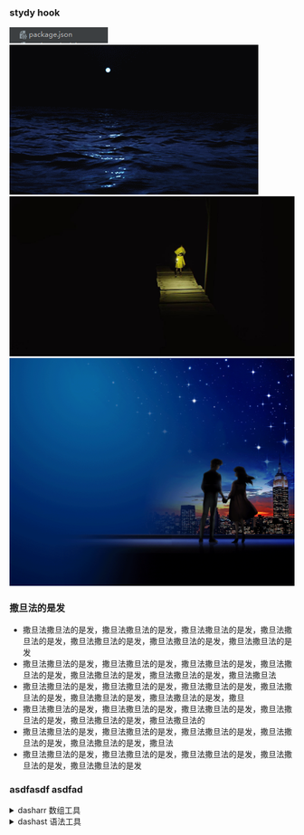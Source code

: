 ### stydy hook
![ccc333](../tests/images/png/wmk.png)
![aa1](../tests/images/gif/1525.gif)
![bb22](../tests/images/jpg/20c01.jpg)
![ddd444](../tests/images/gif/53.gif)

### 撒旦法的是发
- 撒旦法撒旦法的是发，撒旦法撒旦法的是发，撒旦法撒旦法的是发，撒旦法撒旦法的是发，撒旦法撒旦法的是发，撒旦法撒旦法的是发，撒旦法撒旦法的是发
- 撒旦法撒旦法的是发，撒旦法撒旦法的是发，撒旦法撒旦法的是发，撒旦法撒旦法的是发，撒旦法撒旦法的是发，撒旦法撒旦法的是发，撒旦法撒旦法
- 撒旦法撒旦法的是发，撒旦法撒旦法的是发，撒旦法撒旦法的是发，撒旦法撒旦法的是发，撒旦法撒旦法的是发，撒旦法撒旦法的是发，撒旦
- 撒旦法撒旦法的是发，撒旦法撒旦法的是发，撒旦法撒旦法的是发，撒旦法撒旦法的是发，撒旦法撒旦法的是发，撒旦法撒旦法的
- 撒旦法撒旦法的是发，撒旦法撒旦法的是发，撒旦法撒旦法的是发，撒旦法撒旦法的是发，撒旦法撒旦法的是发，撒旦法
- 撒旦法撒旦法的是发，撒旦法撒旦法的是发，撒旦法撒旦法的是发，撒旦法撒旦法的是发，撒旦法撒旦法的是发

### asdfasdf asdfad
<details>
  <summary>dasharr 数组工具</summary>
    <details>
      <summary style="margin-left: 20px">&nbsp;&nbsp;&nbsp;&nbsp;func Include[T comparable](haystack []T, needle T) bool 判断一个 needle值 是否存在于 haystack切片 当中</summary>
      <pre>
@Param haystack 只能是 slice
@Param needle 是 haystack[0] 类型的值
@Tips comparable 表示go里面 所有内置的 可以使用==或!=来进行比较的类型集合。如 int、uint、float、bool、struct、指针
@Editor robotyang at 2023</pre>
    </details>
    <details>
      <summary style="margin-left: 20px">&nbsp;&nbsp;&nbsp;&nbsp;func Include[T comparable](haystack []T, needle T) bool 判断一个 needle值 是否存在于 haystack切片 当中</summary>
      <pre>
@Param haystack 只能是 slice
@Param needle 是 haystack[0] 类型的值
@Tips comparable 表示go里面 所有内置的 可以使用==或!=来进行比较的类型集合。如 int、uint、float、bool、struct、指针
@Editor robotyang at 2023</pre>
    </details>
</details>

<details>
  <summary>dashast 语法工具</summary>
    <details>
      <summary style="margin-left: 20px">&nbsp;&nbsp;&nbsp;&nbsp;func Include[T comparable](haystack []T, needle T) bool 判断一个 needle值 是否存在于 haystack切片 当中</summary>
      <pre>
@Param haystack 只能是 slice
@Param needle 是 haystack[0] 类型的值
@Tips comparable 表示go里面 所有内置的 可以使用==或!=来进行比较的类型集合。如 int、uint、float、bool、struct、指针
@Editor robotyang at 2023</pre>
    </details>
    <details>
      <summary style="margin-left: 20px">&nbsp;&nbsp;&nbsp;&nbsp;func Include[T comparable](haystack []T, needle T) bool 判断一个 needle值 是否存在于 haystack切片 当中</summary>
      <pre>
@Param haystack 只能是 slice
@Param needle 是 haystack[0] 类型的值
@Tips comparable 表示go里面 所有内置的 可以使用==或!=来进行比较的类型集合。如 int、uint、float、bool、struct、指针
@Editor robotyang at 2023</pre>
    </details>
</details>
